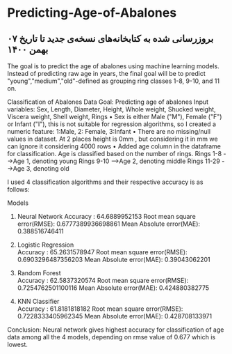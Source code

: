 # Predicting-Age-of-Abalones
## بروزرسانی شده به کتابخانه‌های نسخه‌ی جدید تا تاریخ ۰۷ بهمن ۱۴۰۰
The goal is to predict the age of abalones using machine learning models. Instead of predicting raw age in years, the final goal will be to predict "young","medium","old"-defined as grouping ring classes 1-8, 9-10, and 11 on.




Classification of Abalones Data
Goal: Predicting age of abalones
Input variables: Sex, Length, Diameter, Height, Whole weight, Shucked weight, Viscera weight, Shell weight, Rings
•	Sex is either Male ("M"), Female ("F") or Infant ("I"), this is not suitable for regression algorithms, so I created a numeric feature: 1:Male, 2: Female, 3:Infant	
•	There are no missing/null values in dataset. At 2 places height is 0mm , but considering it in mm we can ignore it considering 4000 rows
•	Added age column in the dataframe for classification. Age is classified based on the number of rings.
Rings 1-8 -->Age 1, denoting young
Rings 9-10 -->Age 2, denoting middle
Rings 11-29 -->Age 3, denoting old
 

I used 4 classification algorithms and their respective accuracy is as follows:

Models	
1. Neural Network
Accuracy : 64.6889952153
Root mean square error(RMSE): 0.6777389936698861
Mean Absolute error(MAE): 0.388516746411

2. Logistic Regression	
Accuracy : 65.2631578947
Root mean square error(RMSE):	0.6903296487356203
Mean Absolute error(MAE): 0.39043062201

3. Random Forest	
Accuracy : 62.5837320574
Root mean square error(RMSE):	0.7254762501100116
Mean Absolute error(MAE):	0.424880382775

4. KNN Classifier	
Accuracy : 61.8181818182
Root mean square error(RMSE):	0.7228333405962345
Mean Absolute error(MAE):	0.428708133971

Conclusion: Neural network gives highest accuracy for classification of age data among all the 4 models, depending on rmse value of 0.677 which is lowest.

